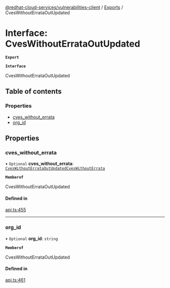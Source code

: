 [@redhat-cloud-services/vulnerabilities-client](../README.md) / [Exports](../modules.md) / CvesWithoutErrataOutUpdated

# Interface: CvesWithoutErrataOutUpdated

**`Export`**

**`Interface`**

CvesWithoutErrataOutUpdated

## Table of contents

### Properties

- [cves\_without\_errata](CvesWithoutErrataOutUpdated.md#cves_without_errata)
- [org\_id](CvesWithoutErrataOutUpdated.md#org_id)

## Properties

### cves\_without\_errata

• `Optional` **cves\_without\_errata**: [`CvesWithoutErrataOutUpdatedCvesWithoutErrata`](CvesWithoutErrataOutUpdatedCvesWithoutErrata.md)

**`Memberof`**

CvesWithoutErrataOutUpdated

#### Defined in

[api.ts:455](https://github.com/RedHatInsights/javascript-clients/blob/master/packages/vulnerabilities/git-api/api.ts#L455)

___

### org\_id

• `Optional` **org\_id**: `string`

**`Memberof`**

CvesWithoutErrataOutUpdated

#### Defined in

[api.ts:461](https://github.com/RedHatInsights/javascript-clients/blob/master/packages/vulnerabilities/git-api/api.ts#L461)
